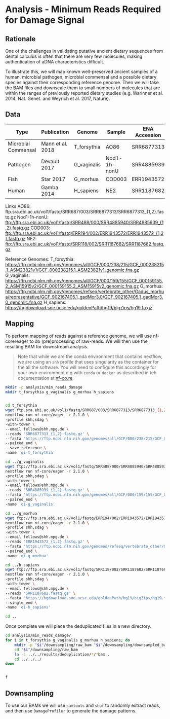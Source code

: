 # Analysis - Minimum Reads Required for Damage Signal

## Rationale

One of the challenges in validating putative ancient dietary sequences from dental calculus is often that there are very few molecules, making authentication of aDNA characteristics difficult.

To illustrate this, we will map known well-preserved ancient samples of a human, microbial pathogen, microbial commensal and a possible dietary species against their corresponding reference genome. 
Then we will take the BAM files and downscale them to small numbers of molecules that are within the ranges of previously reported dietary studies (e.g. Warinner et al. 2014, Nat. Genet. and 
Weyrich et al. 2017, Nature).


## Data

| Type | Publication | Genome | Sample | ENA Accession |
|------|-------------|--------|-------|---------------|
| Microbial Commensal | Mann et al. 2018 | T_forsythia | AO86 | SRR6877313
| Pathogen | Devault 2017 | G_vaginalis | Nod1-1h-nonU | SRR4885939 
| Fish | Star 2017 | G_morhua | COD003 | ERR1943572
| Human | Gamba 2014 | H_sapiens | NE2 | SRR1187682 

Links
AO86: ftp.sra.ebi.ac.uk/vol1/fastq/SRR687/003/SRR6877313/SRR6877313_{1,2}.fastq.gz
Nod1-1h-nonU: ftp://ftp.sra.ebi.ac.uk/vol1/fastq/SRR488/000/SRR4885940/SRR4885939_{1,2}.fastq.gz
COD003: ftp://ftp.sra.ebi.ac.uk/vol1/fastq/ERR194/002/ERR1943572/ERR1943572_{1,2}.fastq.gz
NE2: ftp://ftp.sra.ebi.ac.uk/vol1/fastq/SRR118/002/SRR1187682/SRR1187682.fastq.gz

Reference Genomes:
T_forsythia: https://ftp.ncbi.nlm.nih.gov/genomes/all/GCF/000/238/215/GCF_000238215.1_ASM23821v1/GCF_000238215.1_ASM23821v1_genomic.fna.gz
G_vaginalis: https://ftp.ncbi.nlm.nih.gov/genomes/all/GCF/000/159/155/GCF_000159155.2_ASM15915v2/GCF_000159155.2_ASM15915v2_genomic.fna.gz
G_morhua: https://ftp.ncbi.nlm.nih.gov/genomes/refseq/vertebrate_other/Gadus_morhua/representative/GCF_902167405.1_gadMor3.0/GCF_902167405.1_gadMor3.0_genomic.fna.gz
H_sapiens: https://hgdownload.soe.ucsc.edu/goldenPath/hg19/bigZips/hg19.fa.gz

## Mapping

To perform mapping of reads against a reference genome, we will use nf-core/eager
to do (pre)processing of raw-reads. We will then use the resulting BAM for
downstream analysis.

> Note that while we are the conda environment that  contains nextflow, we are
>  using an `shh` profile that uses singularity as the container for the all 
> the software. You will need to configure this accordingly for your own
> environment e.g with `conda` or `docker` as described in teh documentation
> at [nf-co.re](https://nf-co.re).

```bash
mkdir -p analysis/min_reads_damage
mkdir t_forsythia g_vaginalis g_morhua h_sapiens


cd t_forsythia
wget ftp.sra.ebi.ac.uk/vol1/fastq/SRR687/003/SRR6877313/SRR6877313_{1,2}.fastq.gz
nextflow run nf-core/eager -r 2.1.0 \
-profile shh,sdag \
-with-tower \
--email fellows@shh.mpg.de \
--reads 'SRR6877313_{1,2}.fastq.gz' \
--fasta 'https://ftp.ncbi.nlm.nih.gov/genomes/all/GCF/000/238/215/GCF_000238215.1_ASM23821v1/GCF_000238215.1_ASM23821v1_genomic.fna.gz' \
--paired_end \
--save_reference \
-name 'qi-t_forsythia'

cd ../g_vaginalis
wget ftp://ftp.sra.ebi.ac.uk/vol1/fastq/SRR488/000/SRR4885940/SRR4885939_{1,2}.fastq.gz
nextflow run nf-core/eager -r 2.1.0 \
-profile shh,sdag \
-with-tower \
--email fellows@shh.mpg.de \
--reads 'SRR4885939_{1,2}.fastq.gz' \
--fasta 'https://ftp.ncbi.nlm.nih.gov/genomes/all/GCF/000/159/155/GCF_000159155.2_ASM15915v2/GCF_000159155.2_ASM15915v2_genomic.fna.gz'   \
--paired_end \
-name 'qi-g_vaginalis'

cd ../g_morhua
wget ftp://ftp.sra.ebi.ac.uk/vol1/fastq/ERR194/002/ERR1943572/ERR1943572_{1,2}.fastq.gz
nextflow run nf-core/eager -r 2.1.0 \
-profile shh,sdag \
-with-tower \
--email fellows@shh.mpg.de \
--reads 'ERR1943572_{1,2}.fastq.gz' \
--fasta 'https://ftp.ncbi.nlm.nih.gov/genomes/refseq/vertebrate_other/Gadus_morhua/representative/GCF_902167405.1_gadMor3.0/GCF_902167405.1_gadMor3.0_genomic.fna.gz'   \
--paired_end \
-name 'qi-g_morhua'

cd ../h_sapiens
wget ftp://ftp.sra.ebi.ac.uk/vol1/fastq/SRR118/002/SRR1187682/SRR1187682.fastq.gz
nextflow run nf-core/eager -r 2.1.0 \
-profile shh,sdag \
-with-tower \
--email fellows@shh.mpg.de \
--reads 'SRR1187682.fastq.gz' \
--fasta 'https://hgdownload.soe.ucsc.edu/goldenPath/hg19/bigZips/hg19.fa.gz'   \
--single_end \
-name 'qi-h_sapiens'

cd ..

```

Once complete we will place the deduplicated files in a new directory.

```bash
cd analysis/min_reads_damage/
for i in t_forsythia g_vaginalis g_morhua h_sapiens; do
    mkdir -p "$i"/downsampling/raw_bam "$i"/downsampling/downsampled_bams "$i"/downsampling/damageprofiles
    cd "$i"/downsampling/raw_bam
    ln -s ../../results/deduplication/*/*bam .
    cd ../../../
done


f
```


## Downsampling

<!-- TODO Add wget/shuf to conda environment! -->

To use our BAMs we will use `samtools` and `shuf` to randomly extract reads,
and then use `DamageProfiler` to generate the damage patterns. 
